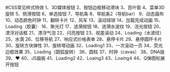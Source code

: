 #CSS常见样式特效
1、3D媒体按钮
2、按钮边框移动滑块
3、百叶窗
4、菜单3D旋转
5、侧滑按钮
6、单选按钮
7、导航条
8、导航条2（导航bar）
9、动态画布
10、动态颜色时钟
11、翻转卡片
12、风车
13、滚动球球
14、加载完成动画
15、Loading（胶囊）
16、聚光灯
17、涟漪按钮
18、涟漪水波纹
19、流光按钮
20、漂浮对话框
21、漂浮气泡
22、闪亮按钮
23、视差滚动
24、Loading（水波纹）
25、水滴
26、位移导航
27、响应式价格表单
28、悬停卡片
29、悬停圆环卡片
30、旋转方块弹性
31、旋转塔动画
32、Loading1
33、一次滚动一页
34、荧光边框效果
35、Loading（圆弧旋转）
36、圆柱
37、时钟（cavas）
38、DNA链
39、♥
40、JS画板
41、Loading2
42、Loaing3
43、Loaing4
44、Q弹图标展开按钮
